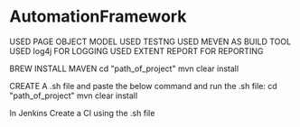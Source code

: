 # AutomationFramework
USED PAGE OBJECT MODEL
USED TESTNG
USED MEVEN AS BUILD TOOL
USED log4j FOR LOGGING
USED EXTENT REPORT FOR REPORTING

BREW INSTALL MAVEN
cd "path_of_project"
mvn clear install

CREATE A .sh file and paste the below command and run the .sh file:
cd "path_of_project"
mvn clear install

In Jenkins Create a CI using the .sh file

